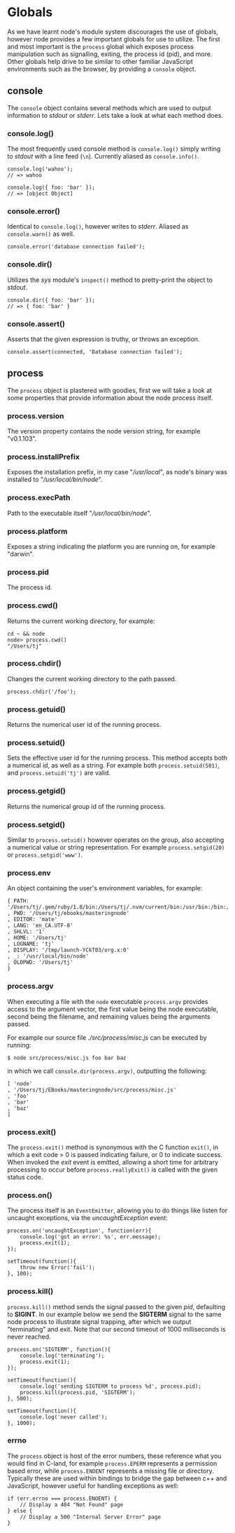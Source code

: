 
# Globals

 As we have learnt node's module system discourages the use of globals, however node provides a few important globals for use to utilize. The first and most important is the `process` global which exposes process manipulation such as signalling, exiting, the process id (pid), and more. Other globals help drive to be similar to other familiar JavaScript environments such as the browser, by providing a `console` object.

## console

The `console` object contains several methods which are used to output information to _stdout_ or _stderr_. Lets take a look at what each method does.

### console.log()

The most frequently used console method is `console.log()` simply writing to _stdout_ with a line feed (`\n`). Currently aliased as `console.info()`.

    console.log('wahoo');
	// => wahoo

    console.log({ foo: 'bar' });
	// => [object Object]

### console.error()

Identical to `console.log()`, however writes to _stderr_. Aliased as `console.warn()` as well.

    console.error('database connection failed');

### console.dir()

Utilizes the _sys_ module's `inspect()` method to pretty-print the object to
_stdout_.

    console.dir({ foo: 'bar' });
    // => { foo: 'bar' } 

### console.assert()

Asserts that the given expression is truthy, or throws an exception.

    console.assert(connected, 'Database connection failed');

## process

The `process` object is plastered with goodies, first we will take a look
at some properties that provide information about the node process itself.

### process.version

The version property contains the node version string, for example "v0.1.103".

### process.installPrefix

Exposes the installation prefix, in my case "_/usr/local_", as node's binary was installed to "_/usr/local/bin/node_".

### process.execPath

Path to the executable itself "_/usr/local/bin/node_".

### process.platform

Exposes a string indicating the platform you are running on, for example "darwin".

### process.pid

The process id.

### process.cwd()

Returns the current working directory, for example:

    cd ~ && node
    node> process.cwd()
    "/Users/tj"

### process.chdir()

Changes the current working directory to the path passed.

    process.chdir('/foo');

### process.getuid()

Returns the numerical user id of the running process.

### process.setuid()

Sets the effective user id for the running process. This method accepts both a numerical id, as well as a string. For example both `process.setuid(501)`, and `process.setuid('tj')` are valid.

### process.getgid()

Returns the numerical group id of the running process.

### process.setgid()

Similar to `process.setuid()` however operates on the group, also accepting a numerical value or string representation. For example `process.setgid(20)` or `process.setgid('www')`.

### process.env

An object containing the user's environment variables, for example:

    { PATH: '/Users/tj/.gem/ruby/1.8/bin:/Users/tj/.nvm/current/bin:/usr/bin:/bin:/usr/sbin:/sbin:/usr/local/bin:/usr/X11/bin'
	, PWD: '/Users/tj/ebooks/masteringnode'
	, EDITOR: 'mate'
	, LANG: 'en_CA.UTF-8'
	, SHLVL: '1'
	, HOME: '/Users/tj'
	, LOGNAME: 'tj'
	, DISPLAY: '/tmp/launch-YCkT03/org.x:0'
	, _: '/usr/local/bin/node'
	, OLDPWD: '/Users/tj'
	}

### process.argv

When executing a file with the `node` executable `process.argv` provides access to the argument vector, the first value being the node executable, second being the filename, and remaining values being the arguments passed.

For example our source file _./src/process/misc.js_ can be executed by running:

    $ node src/process/misc.js foo bar baz

in which we call `console.dir(process.argv)`, outputting the following:

	[ 'node'
	, '/Users/tj/EBooks/masteringnode/src/process/misc.js'
	, 'foo'
	, 'bar'
	, 'baz'
	]

### process.exit()

The `process.exit()` method is synonymous with the C function `exit()`, in which a exit code > 0 is passed indicating failure, or 0 to indicate success. When invoked the _exit_ event is emitted, allowing a short time for arbitrary processing to occur before `process.reallyExit()` is called with the given status code.

### process.on()

The process itself is an `EventEmitter`, allowing you to do things like listen for uncaught exceptions, via the _uncaughtException_ event:

	process.on('uncaughtException', function(err){
	    console.log('got an error: %s', err.message);
	    process.exit(1);
	});

	setTimeout(function(){
	    throw new Error('fail');
	}, 100);

### process.kill()

`process.kill()` method sends the signal passed to the given _pid_, defaulting to **SIGINT**. In our example below we send the **SIGTERM** signal to the same node process to illustrate signal trapping, after which we output "terminating" and exit. Note that our second timeout of 1000 milliseconds is never reached.

	process.on('SIGTERM', function(){
	    console.log('terminating');
	    process.exit(1);
	});

	setTimeout(function(){
	    console.log('sending SIGTERM to process %d', process.pid);
	    process.kill(process.pid, 'SIGTERM');
	}, 500);

	setTimeout(function(){
	    console.log('never called');
	}, 1000);

### errno

The `process` object is host of the error numbers, these reference what you would find in C-land, for example `process.EPERM` represents a permission based error, while `process.ENOENT` represents a missing file or directory. Typically these are used within bindings to bridge the gap between c++ and JavaScript, however useful for handling exceptions as well:

    if (err.errno === process.ENOENT) {
		// Display a 404 "Not Found" page
	} else {
		// Display a 500 "Internal Server Error" page
	}